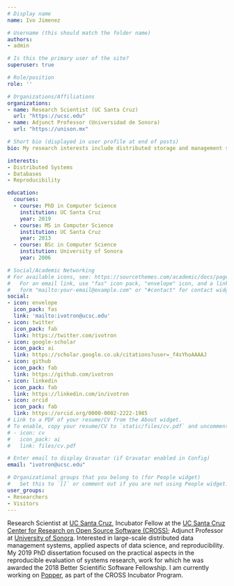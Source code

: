 ```yaml
---
# Display name
name: Ivo Jimenez

# Username (this should match the folder name)
authors:
- admin

# Is this the primary user of the site?
superuser: true

# Role/position
role: ''

# Organizations/Affiliations
organizations:
- name: Research Scientist (UC Santa Cruz)
  url: "https://ucsc.edu"
- name: Adjunct Professor (Universidad de Sonora)
  url: "https://unison.mx"

# Short bio (displayed in user profile at end of posts)
bio: My research interests include distributed storage and management systems, as well as reproducibility in systems research.

interests:
- Distributed Systems
- Databases
- Reproducibility

education:
  courses:
  - course: PhD in Computer Science
    institution: UC Santa Cruz
    year: 2019
  - course: MS in Computer Science
    institution: UC Santa Cruz
    year: 2013
  - course: BSc in Computer Science
    institution: University of Sonora
    year: 2006

# Social/Academic Networking
# For available icons, see: https://sourcethemes.com/academic/docs/page-builder/#icons
#   For an email link, use "fas" icon pack, "envelope" icon, and a link in the
#   form "mailto:your-email@example.com" or "#contact" for contact widget.
social:
- icon: envelope
  icon_pack: fas
  link: 'mailto:ivotron@ucsc.edu'
- icon: twitter
  icon_pack: fab
  link: https://twitter.com/ivotron
- icon: google-scholar
  icon_pack: ai
  link: https://scholar.google.co.uk/citations?user=_f4sYhoAAAAJ
- icon: github
  icon_pack: fab
  link: https://github.com/ivotron
- icon: linkedin
  icon_pack: fab
  link: https://linkedin.com/in/ivotron
- icon: orcid
  icon_pack: fab
  link: https://orcid.org/0000-0002-2222-1985
# Link to a PDF of your resume/CV from the About widget.
# To enable, copy your resume/CV to `static/files/cv.pdf` and uncomment the lines below.
# - icon: cv
#   icon_pack: ai
#   link: files/cv.pdf

# Enter email to display Gravatar (if Gravatar enabled in Config)
email: "ivotron@ucsc.edu"

# Organizational groups that you belong to (for People widget)
#   Set this to `[]` or comment out if you are not using People widget.
user_groups:
- Researchers
- Visitors
---
```


Research Scientist at [UC Santa Cruz](https://ucsc.edu), Incubator Fellow at the [UC Santa Cruz Center for Research on Open Source Software (CROSS)](https://cross.ucsc.edu); Adjunct Professor at [University of Sonora](https://unison.mx). Interested in large-scale distributed data management systems, applied aspects of data science, and reproducibility. My 2019 PhD dissertation focused on the practical aspects in the reproducible evaluation of systems research, work for which he was awarded the 2018 Better Scientific Software Fellowship. I am currently working on [Popper](https://github.com/getpopper/popper), as part of the CROSS Incubator Program.
